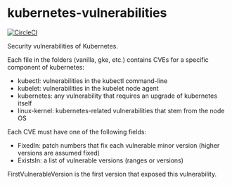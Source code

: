 # kubernetes-vulnerabilities

[![CircleCI](https://circleci.com/gh/Tufin/kubernetes-vulnerabilities.svg?style=svg)](https://circleci.com/gh/Tufin/kubernetes-vulnerabilities)

Security vulnerabilities of Kubernetes.

Each file in the folders (vanilla, gke, etc.) contains CVEs for a specific component of kubernetes:

- kubectl: vulnerabilities in the kubectl command-line
- kubelet: vulnerabilities in the kubelet node agent
- kubernetes: any vulnerability that requires an upgrade of kubernetes itself
- linux-kernel: kubernetes-related vulnerabilities that stem from the node OS

Each CVE must have one of the following fields:

- FixedIn: patch numbers that fix each vulnerable minor version (higher versions are assumed fixed)
- ExistsIn: a list of vulnerable versions (ranges or versions)

FirstVulnerableVersion is the first version that exposed this vulnerability.
